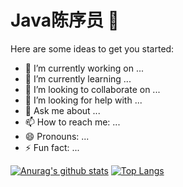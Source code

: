 # Java陈序员 👋


Here are some ideas to get you started:

- 🔭 I’m currently working on ...
- 🌱 I’m currently learning ...
- 👯 I’m looking to collaborate on ...
- 🤔 I’m looking for help with ...
- 💬 Ask me about ...
- 📫 How to reach me: ...
- 😄 Pronouns: ...
- ⚡ Fun fact: ...

[![Anurag's github stats](https://github-readme-stats.vercel.app/api?username=chenyl8848&show_icons=true&theme=radical)](https://github.com/chenyl8848)
[![Top Langs](https://github-readme-stats.vercel.app/api/top-langs/?username=chenyl8848&show_icons=true&theme=radical&layout=compact)](https://github.com/chenyl8848)

